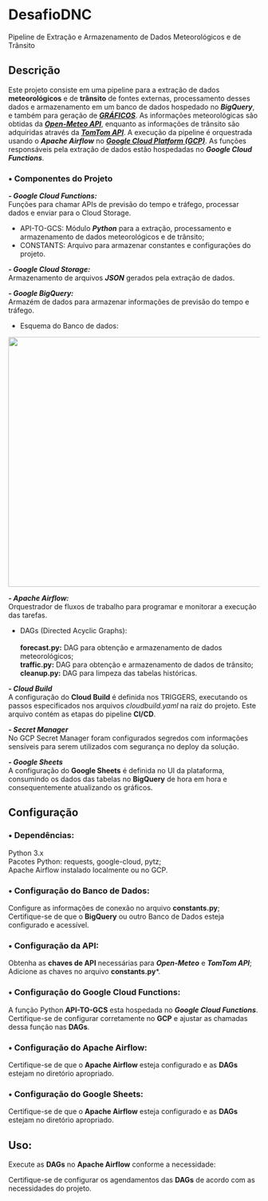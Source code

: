 # DesafioDNC

Pipeline de Extração e Armazenamento de Dados Meteorológicos e de Trânsito

## Descrição
Este projeto consiste em uma pipeline para a extração de dados **meteorológicos** e de **trânsito** de fontes externas, processamento desses dados e armazenamento em um banco de dados hospedado no ***BigQuery***, e também para geração de [***GRÁFICOS***](https://docs.google.com/spreadsheets/d/1Usr2-kDk-96gmttQ7C3WRi62HZ4V9thorYlSZstdIZ0/edit?usp=sharing). As informações meteorológicas são obtidas da [***Open-Meteo API***](https://open-meteo.com/en/docs), enquanto as informações de trânsito são adquiridas através da [***TomTom API***](https://developer.tomtom.com/routing-api/documentation/routing/routing-service). A execução da pipeline é orquestrada usando o ***Apache Airflow*** no [***Google Cloud Platform (GCP)***](https://cloud.google.com/?hl=pt_br). As funções responsáveis pela extração de dados estão hospedadas no ***Google Cloud Functions***.

### • Componentes do Projeto

***- Google Cloud Functions:***<br>
Funções para chamar APIs de previsão do tempo e tráfego, processar dados e enviar para o Cloud Storage.
- API-TO-GCS: Módulo ***Python*** para a extração, processamento e armazenamento de dados meteorológicos e de trânsito;<br>
- CONSTANTS: Arquivo para armazenar constantes e configurações do projeto.<br>

***- Google Cloud Storage:***<br>
Armazenamento de arquivos ***JSON*** gerados pela extração de dados.

***- Google BigQuery:***<br>
Armazém de dados para armazenar informações de previsão do tempo e tráfego.<br>
 - Esquema do Banco de dados:
  <img src="https://github.com/joa0-saldanha/DesafioDNC/assets/80000631/e83f74c3-6f58-40d0-aa09-aa11f3a4e6a8"  width="700" height="500">



***- Apache Airflow:***<br>
Orquestrador de fluxos de trabalho para programar e monitorar a execução das tarefas.

- DAGs (Directed Acyclic Graphs):<br><br>
**forecast.py:** DAG para obtenção e armazenamento de dados meteorológicos;<br>
**traffic.py:** DAG para obtenção e armazenamento de dados de trânsito;<br>
**cleanup.py:** DAG para limpeza das tabelas históricas.

***- Cloud Build***<br>
A configuração do **Cloud Build** é definida nos TRIGGERS, executando os passos especificados nos arquivos *cloudbuild.yaml* na raiz do projeto. Este arquivo contém as etapas do pipeline **CI/CD**.

***- Secret Manager***<br>
No GCP Secret Manager foram configurados segredos com informações sensíveis para serem utilizados com segurança no deploy da solução.

***- Google Sheets***<br>
A configuração do **Google Sheets** é definida no UI da plataforma, consumindo os dados das tabelas no **BigQuery** de hora em hora e consequentemente atualizando os gráficos.

## Configuração

### • Dependências:

Python 3.x<br>
Pacotes Python: requests, google-cloud, pytz;<br>
Apache Airflow instalado localmente ou no GCP.

### • Configuração do Banco de Dados:

Configure as informações de conexão no arquivo **constants.py**;<br>
Certifique-se de que o **BigQuery** ou outro Banco de Dados esteja configurado e acessível.<br>

### • Configuração da API:

Obtenha as **chaves de API** necessárias para ***Open-Meteo*** e ***TomTom API***;<br>
Adicione as chaves no arquivo **constants.py***.

### • Configuração do Google Cloud Functions:

A função Python **API-TO-GCS** esta hospedada no ***Google Cloud Functions***. Certifique-se de configurar corretamente no **GCP** e ajustar as chamadas dessa função nas **DAGs**.

### • Configuração do Apache Airflow:

Certifique-se de que o **Apache Airflow** esteja configurado e as **DAGs** estejam no diretório apropriado.<br>

### • Configuração do Google Sheets:

Certifique-se de que o **Apache Airflow** esteja configurado e as **DAGs** estejam no diretório apropriado.<br>


## Uso: ##

Execute as **DAGs** no **Apache Airflow** conforme a necessidade:

Certifique-se de configurar os agendamentos das **DAGs** de acordo com as necessidades do projeto.
